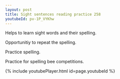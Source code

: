```yaml
---
layout: post
title: Sight sentences reading practice 258
youtubeId: pv-1P_VYKhw
---
```

 
 
Helps to learn sight words and their spelling.

Opportunitiy to repeat the spelling. 

Practice spelling. 
 
Practice for spelling bee competitions. 
 
{% include youtubePlayer.html id=page.youtubeId %}
 
 
